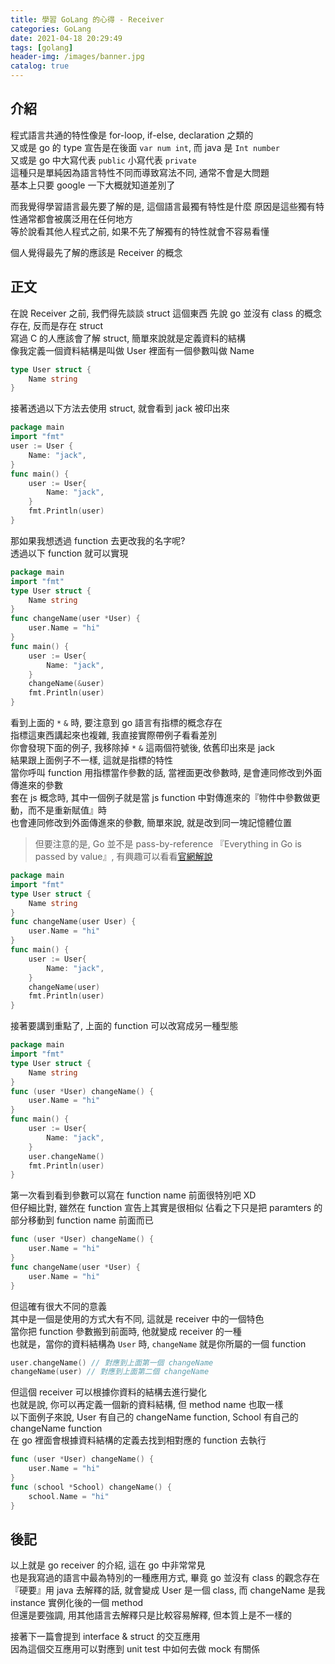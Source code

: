 ```yaml
---
title: 學習 GoLang 的心得 - Receiver
categories: GoLang
date: 2021-04-18 20:29:49
tags: [golang]
header-img: /images/banner.jpg
catalog: true
---
```


## 介紹

程式語言共通的特性像是 for-loop, if-else, declaration 之類的  
又或是 go 的 type 宣告是在後面 `var num int`, 而 java 是 `Int number`  
又或是 go 中大寫代表 `public` 小寫代表 `private`  
這種只是單純因為語言特性不同而導致寫法不同, 通常不會是大問題  
基本上只要 google 一下大概就知道差別了  

而我覺得學習語言最先要了解的是, 這個語言最獨有特性是什麼
原因是這些獨有特性通常都會被廣泛用在任何地方  
等於說看其他人程式之前, 如果不先了解獨有的特性就會不容易看懂  

個人覺得最先了解的應該是 Receiver 的概念  

## 正文

在說 Receiver 之前, 我們得先談談 struct 這個東西
先說 go 並沒有 class 的概念存在, 反而是存在 struct  
寫過 C 的人應該會了解 struct, 簡單來說就是定義資料的結構  
像我定義一個資料結構是叫做 User 裡面有一個參數叫做 Name

```go
type User struct {
    Name string
}
```

接著透過以下方法去使用 struct, 就會看到 jack 被印出來  

```go
package main
import "fmt"
user := User {
    Name: "jack",
}
func main() {
	user := User{
		Name: "jack",
	}
	fmt.Println(user)
}
```

那如果我想透過 function 去更改我的名字呢?  
透過以下 function 就可以實現  

```go
package main
import "fmt"
type User struct {
	Name string
}
func changeName(user *User) {
	user.Name = "hi"
}
func main() {
	user := User{
		Name: "jack",
	}
	changeName(&user)
	fmt.Println(user)
}
```

看到上面的 `*` `&` 時, 要注意到 go 語言有指標的概念存在  
指標這東西講起來也複雜, 我直接實際帶例子看看差別  
你會發現下面的例子, 我移除掉 `*` `&` 這兩個符號後, 依舊印出來是 jack  
結果跟上面例子不一樣, 這就是指標的特性  
當你呼叫 function 用指標當作參數的話, 當裡面更改參數時, 是會連同修改到外面傳進來的參數  
套在 js 概念時, 其中一個例子就是當 js function 中對傳進來的『物件中參數做更動，而不是重新賦值』時  
也會連同修改到外面傳進來的參數, 簡單來說, 就是改到同一塊記憶體位置  

> 但要注意的是, Go 並不是 pass-by-reference
> 『Everything in Go is passed by value』, 有興趣可以看看[官網解說](https://golang.org/doc/faq#pass_by_value)

```go
package main
import "fmt"
type User struct {
	Name string
}
func changeName(user User) {
	user.Name = "hi"
}
func main() {
	user := User{
		Name: "jack",
	}
	changeName(user)
	fmt.Println(user)
}
```

接著要講到重點了, 上面的 function 可以改寫成另一種型態  

```go
package main
import "fmt"
type User struct {
	Name string
}
func (user *User) changeName() {
	user.Name = "hi"
}
func main() {
	user := User{
		Name: "jack",
	}
	user.changeName()
	fmt.Println(user)
}
```

第一次看到看到參數可以寫在 function name 前面很特別吧 XD  
但仔細比對, 雖然在 function 宣告上其實是很相似
佔看之下只是把 paramters 的部分移動到 function name 前面而已

```go
func (user *User) changeName() {
	user.Name = "hi"
}
func changeName(user *User) {
	user.Name = "hi"
}
```

但這確有很大不同的意義  
其中是一個是使用的方式大有不同, 這就是 receiver 中的一個特色  
當你把 function 參數搬到前面時, 他就變成 receiver 的一種  
也就是，當你的資料結構為 `User` 時, `changeName` 就是你所屬的一個 function

```go
user.changeName() // 對應到上面第一個 changeName
changeName(user) // 對應到上面第二個 changeName
```

但這個 receiver 可以根據你資料的結構去進行變化  
也就是說, 你可以再定義一個新的資料結構, 但 method name 也取一樣  
以下面例子來說, User 有自己的 changeName function, School 有自己的 changeName function  
在 go 裡面會根據資料結構的定義去找到相對應的 function 去執行  

```go
func (user *User) changeName() {
	user.Name = "hi"
}
func (school *School) changeName() {
	school.Name = "hi"
}
```

## 後記

以上就是 go receiver 的介紹, 這在 go 中非常常見  
也是我寫過的語言中最為特別的一種應用方式, 畢竟 go 並沒有 class 的觀念存在  
『硬要』用 java 去解釋的話, 就會變成 User 是一個 class, 而 changeName 是我 instance 實例化後的一個 method  
但還是要強調, 用其他語言去解釋只是比較容易解釋, 但本質上是不一樣的  

接著下一篇會提到 interface & struct 的交互應用  
因為這個交互應用可以對應到 unit test 中如何去做 mock 有關係  
